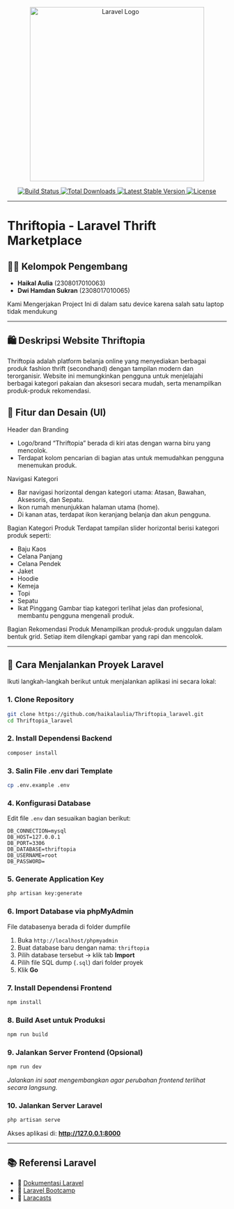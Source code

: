 <p align="center">
  <a href="https://laravel.com" target="_blank">
    <img src="https://raw.githubusercontent.com/laravel/art/master/logo-lockup/5%20SVG/2%20CMYK/1%20Full%20Color/laravel-logolockup-cmyk-red.svg" width="400" alt="Laravel Logo">
  </a>
</p>

<p align="center">
  <a href="https://github.com/laravel/framework/actions">
    <img src="https://github.com/laravel/framework/workflows/tests/badge.svg" alt="Build Status">
  </a>
  <a href="https://packagist.org/packages/laravel/framework">
    <img src="https://img.shields.io/packagist/dt/laravel/framework" alt="Total Downloads">
  </a>
  <a href="https://packagist.org/packages/laravel/framework">
    <img src="https://img.shields.io/packagist/v/laravel/framework" alt="Latest Stable Version">
  </a>
  <a href="https://packagist.org/packages/laravel/framework">
    <img src="https://img.shields.io/packagist/l/laravel/framework" alt="License">
  </a>
</p>

---

# Thriftopia - Laravel Thrift Marketplace

## 👨‍💻 Kelompok Pengembang
- **Haikal Aulia** (2308017010063)  
- **Dwi Hamdan Sukran** (2308017010065)

Kami Mengerjakan Project Ini di dalam satu device karena salah satu laptop tidak mendukung

---

## 🛍️ Deskripsi Website Thriftopia
Thriftopia adalah platform belanja online yang menyediakan berbagai produk fashion thrift (secondhand) dengan tampilan modern dan terorganisir. Website ini memungkinkan pengguna untuk menjelajahi berbagai kategori pakaian dan aksesori secara mudah, serta menampilkan produk-produk rekomendasi.

## 🎨 Fitur dan Desain (UI)
Header dan Branding
- Logo/brand “Thriftopia” berada di kiri atas dengan warna biru yang mencolok.
- Terdapat kolom pencarian di bagian atas untuk memudahkan pengguna menemukan produk.

Navigasi Kategori
- Bar navigasi horizontal dengan kategori utama: Atasan, Bawahan, Aksesoris, dan Sepatu.
- Ikon rumah menunjukkan halaman utama (home).
- Di kanan atas, terdapat ikon keranjang belanja dan akun pengguna.

Bagian Kategori Produk
Terdapat tampilan slider horizontal berisi kategori produk seperti:
- Baju Kaos
- Celana Panjang
- Celana Pendek
- Jaket
- Hoodie
- Kemeja
- Topi
- Sepatu
- Ikat Pinggang
Gambar tiap kategori terlihat jelas dan profesional, membantu pengguna mengenali produk.

Bagian Rekomendasi Produk
Menampilkan produk-produk unggulan dalam bentuk grid.
Setiap item dilengkapi gambar yang rapi dan mencolok.

---

## 🚀 Cara Menjalankan Proyek Laravel

Ikuti langkah-langkah berikut untuk menjalankan aplikasi ini secara lokal:

### 1. Clone Repository
```bash
git clone https://github.com/haikalaulia/Thriftopia_laravel.git
cd Thriftopia_laravel
```

### 2. Install Dependensi Backend
```bash
composer install
```

### 3. Salin File .env dari Template
```bash
cp .env.example .env
```

### 4. Konfigurasi Database
Edit file `.env` dan sesuaikan bagian berikut:
```env
DB_CONNECTION=mysql
DB_HOST=127.0.0.1
DB_PORT=3306
DB_DATABASE=thriftopia
DB_USERNAME=root
DB_PASSWORD=
```

### 5. Generate Application Key
```bash
php artisan key:generate
```

### 6. Import Database via phpMyAdmin
File databasenya berada di folder dumpfile
1. Buka `http://localhost/phpmyadmin`
2. Buat database baru dengan nama: `thriftopia`
3. Pilih database tersebut → klik tab **Import**
4. Pilih file SQL dump (`.sql`) dari folder proyek
5. Klik **Go**

### 7. Install Dependensi Frontend
```bash
npm install
```

### 8. Build Aset untuk Produksi
```bash
npm run build
```

### 9. Jalankan Server Frontend (Opsional)
```bash
npm run dev
```
*Jalankan ini saat mengembangkan agar perubahan frontend terlihat secara langsung.*

### 10. Jalankan Server Laravel
```bash
php artisan serve
```

Akses aplikasi di: **http://127.0.0.1:8000**

---

## 📚 Referensi Laravel
- 📘 [Dokumentasi Laravel](https://laravel.com/docs)
- 🚀 [Laravel Bootcamp](https://bootcamp.laravel.com)
- 🎥 [Laracasts](https://laracasts.com)
